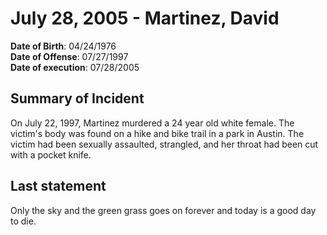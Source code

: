 # July 28, 2005 - Martinez, David

**Date of Birth**: 04/24/1976<br/>
**Date of Offense**: 07/27/1997<br/>
**Date of execution**: 07/28/2005<br/>

## Summary of Incident
On July 22, 1997, Martinez murdered a 24 year old white female. The victim's body was found on a hike and bike trail in a park in Austin. The victim had been sexually assaulted, strangled, and her throat had been cut with a pocket knife.

## Last statement
Only the sky and the green grass goes on forever and today is a good day to die.